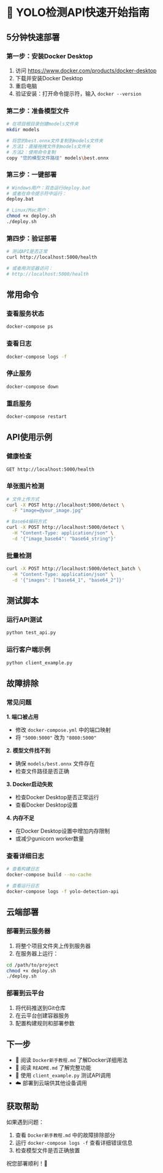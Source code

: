 # 🚀 YOLO检测API快速开始指南

## 5分钟快速部署

### 第一步：安装Docker Desktop
1. 访问 https://www.docker.com/products/docker-desktop
2. 下载并安装Docker Desktop
3. 重启电脑
4. 验证安装：打开命令提示符，输入 `docker --version`

### 第二步：准备模型文件
```bash
# 在项目根目录创建models文件夹
mkdir models

# 将您的best.onnx文件复制到models文件夹
# 方法1：直接拖拽文件到models文件夹
# 方法2：使用命令复制
copy "您的模型文件路径" models\best.onnx
```

### 第三步：一键部署
```bash
# Windows用户：双击运行deploy.bat
# 或者在命令提示符中运行：
deploy.bat

# Linux/Mac用户：
chmod +x deploy.sh
./deploy.sh
```

### 第四步：验证部署
```bash
# 测试API是否正常
curl http://localhost:5000/health

# 或者用浏览器访问：
# http://localhost:5000/health
```

## 常用命令

### 查看服务状态
```bash
docker-compose ps
```

### 查看日志
```bash
docker-compose logs -f
```

### 停止服务
```bash
docker-compose down
```

### 重启服务
```bash
docker-compose restart
```

## API使用示例

### 健康检查
```bash
GET http://localhost:5000/health
```

### 单张图片检测
```bash
# 文件上传方式
curl -X POST http://localhost:5000/detect \
  -F "image=@your_image.jpg"

# Base64编码方式
curl -X POST http://localhost:5000/detect \
  -H "Content-Type: application/json" \
  -d '{"image_base64": "base64_string"}'
```

### 批量检测
```bash
curl -X POST http://localhost:5000/detect_batch \
  -H "Content-Type: application/json" \
  -d '{"images": ["base64_1", "base64_2"]}'
```

## 测试脚本

### 运行API测试
```bash
python test_api.py
```

### 运行客户端示例
```bash
python client_example.py
```

## 故障排除

### 常见问题

**1. 端口被占用**
- 修改 `docker-compose.yml` 中的端口映射
- 将 `"5000:5000"` 改为 `"8080:5000"`

**2. 模型文件找不到**
- 确保 `models/best.onnx` 文件存在
- 检查文件路径是否正确

**3. Docker启动失败**
- 检查Docker Desktop是否正常运行
- 查看Docker Desktop设置

**4. 内存不足**
- 在Docker Desktop设置中增加内存限制
- 或减少gunicorn worker数量

### 查看详细日志
```bash
# 查看构建日志
docker-compose build --no-cache

# 查看运行日志
docker-compose logs -f yolo-detection-api
```

## 云端部署

### 部署到云服务器
1. 将整个项目文件夹上传到服务器
2. 在服务器上运行：
```bash
cd /path/to/project
chmod +x deploy.sh
./deploy.sh
```

### 部署到云平台
1. 将代码推送到Git仓库
2. 在云平台创建容器服务
3. 配置构建规则和部署参数

## 下一步

- 📖 阅读 `Docker新手教程.md` 了解Docker详细用法
- 📖 阅读 `README.md` 了解完整功能
- 🧪 使用 `client_example.py` 测试API调用
- ☁️ 部署到云端供其他设备调用

## 获取帮助

如果遇到问题：
1. 查看 `Docker新手教程.md` 中的故障排除部分
2. 运行 `docker-compose logs -f` 查看详细错误信息
3. 检查模型文件是否正确放置

祝您部署顺利！🎉 